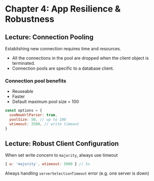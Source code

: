# Chapter 4: App Resilience & Robustness

## Lecture: Connection Pooling

Establishing new connection requires time and resources.

* All the connections in the pool are dropped when the client object is terminated.
* Connection pools are specific to a database client.

### Connection pool benefits

* Reuseable
* Faster
* Default maximum pool size = 100

```javascript
const options = {
  useNewUrlParser: true,
  poolSize: 50, // up to 100
  wtimeout: 2500, // write timeout
}
```

## Lecture: Robust Client Configuration

When set write concern to `majority`, always use timeout

```javascript
{ w: 'majority', wtimeout: 5000 } // 5s
```

Always handling `serverSelectionTimeout` error (e.g. one server is down)
